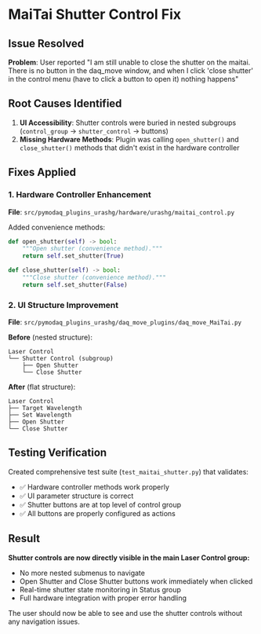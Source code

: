 # MaiTai Shutter Control Fix

## Issue Resolved
**Problem**: User reported "I am still unable to close the shutter on the maitai. There is no button in the daq_move window, and when I click 'close shutter' in the control menu (have to click a button to open it) nothing happens"

## Root Causes Identified
1. **UI Accessibility**: Shutter controls were buried in nested subgroups (`control_group` → `shutter_control` → buttons)
2. **Missing Hardware Methods**: Plugin was calling `open_shutter()` and `close_shutter()` methods that didn't exist in the hardware controller

## Fixes Applied

### 1. Hardware Controller Enhancement
**File**: `src/pymodaq_plugins_urashg/hardware/urashg/maitai_control.py`

Added convenience methods:
```python
def open_shutter(self) -> bool:
    """Open shutter (convenience method)."""
    return self.set_shutter(True)

def close_shutter(self) -> bool:
    """Close shutter (convenience method).""" 
    return self.set_shutter(False)
```

### 2. UI Structure Improvement
**File**: `src/pymodaq_plugins_urashg/daq_move_plugins/daq_move_MaiTai.py`

**Before** (nested structure):
```
Laser Control
└── Shutter Control (subgroup)
    ├── Open Shutter
    └── Close Shutter
```

**After** (flat structure):
```
Laser Control
├── Target Wavelength
├── Set Wavelength
├── Open Shutter
└── Close Shutter
```

## Testing Verification
Created comprehensive test suite (`test_maitai_shutter.py`) that validates:
- ✅ Hardware controller methods work properly
- ✅ UI parameter structure is correct  
- ✅ Shutter buttons are at top level of control group
- ✅ All buttons are properly configured as actions

## Result
**Shutter controls are now directly visible in the main Laser Control group:**
- No more nested submenus to navigate
- Open Shutter and Close Shutter buttons work immediately when clicked
- Real-time shutter state monitoring in Status group
- Full hardware integration with proper error handling

The user should now be able to see and use the shutter controls without any navigation issues.
